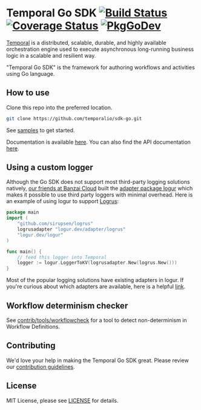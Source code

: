 # Temporal Go SDK [![Build Status](https://badge.buildkite.com/ce6df3b1a8b375270261ae70fb2d2756af298fef3a0dac4d20.svg?theme=github&branch=master)](https://buildkite.com/temporal/temporal-go-client) [![Coverage Status](https://coveralls.io/repos/github/temporalio/temporal-go-sdk/badge.svg?branch=master)](https://coveralls.io/github/temporalio/temporal-go-sdk?branch=master) [![PkgGoDev](https://pkg.go.dev/badge/go.temporal.io/sdk)](https://pkg.go.dev/go.temporal.io/sdk)

[Temporal](https://github.com/temporalio/temporal) is a distributed, scalable, durable, and highly available orchestration engine used to execute asynchronous long-running business logic in a scalable and resilient way.

"Temporal Go SDK" is the framework for authoring workflows and activities using Go language.

## How to use

Clone this repo into the preferred location.

```bash
git clone https://github.com/temporalio/sdk-go.git
```

See [samples](https://github.com/temporalio/samples-go) to get started.

Documentation is available [here](https://docs.temporal.io). 
You can also find the API documentation [here](https://pkg.go.dev/go.temporal.io/sdk).

## Using a custom logger

Although the Go SDK does not support most third-party logging solutions natively, [our friends at Banzai Cloud](https://github.com/sagikazarmark) built the [adapter package logur](https://github.com/logur/logur) which makes it possible to use third party loggers with minimal overhead. Here is an example of using logur to support [Logrus](https://github.com/sirupsen/logrus):

```go
package main
import (
	"github.com/sirupsen/logrus"
	logrusadapter "logur.dev/adapter/logrus"
	"logur.dev/logur"
)

func main() {
	// feed this logger into Temporal
	logger := logur.LoggerToKV(logrusadapter.New(logrus.New()))
}
```

Most of the popular logging solutions have existing adapters in logur. If you're curious about which adapters are available, here is a helpful [link](https://github.com/logur?q=adapter-).

## Workflow determinism checker

See [contrib/tools/workflowcheck](contrib/tools/workflowcheck) for a tool to detect non-determinism in Workflow Definitions.

## Contributing
We'd love your help in making the Temporal Go SDK great. Please review our [contribution guidelines](CONTRIBUTING.md).

## License
MIT License, please see [LICENSE](LICENSE) for details.
